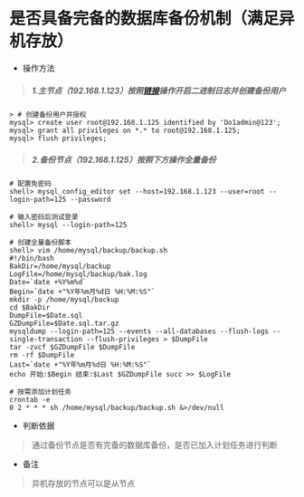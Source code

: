 # 是否具备完备的数据库备份机制（满足异机存放）

- 操作方法
> ##### 1.主节点（192.168.1.123）按照[链接](./shi-fou-kai-qi-ri-zhi-shen-ji-gong-neng-ff08-cha-xun-ri-zhi-3001-cuo-wu-ri-zhi-3001-er-jin-zhi-ri-zhi-ff09.md)操作开启二进制日志并创建备份用户
>
```
> # 创建备份用户并授权
mysql> create user root@192.168.1.125 identified by 'Do1admin@123';
mysql> grant all privileges on *.* to root@192.168.1.125;
mysql> flush privileges;
```
> ##### 2.备份节点（192.168.1.125）按照下方操作全量备份
>
```
# 配置免密码
shell> mysql_config_editor set --host=192.168.1.123 --user=root --login-path=125 --password
```
```
# 输入密码后测试登录
shell> mysql --login-path=125
```
```
# 创建全量备份脚本
shell> vim /home/mysql/backup/backup.sh
#!/bin/bash
BakDir=/home/mysql/backup
LogFile=/home/mysql/backup/bak.log
Date=`date +%Y%m%d`
Begin=`date +"%Y年%m月%d日 %H:%M:%S"`
mkdir -p /home/mysql/backup
cd $BakDir
DumpFile=$Date.sql
GZDumpFile=$Date.sql.tar.gz
mysqldump --login-path=125 --events --all-databases --flush-logs --single-transaction --flush-privileges > $DumpFile
tar -zvcf $GZDumpFile $DumpFile
rm -rf $DumpFile
Last=`date +"%Y年%m月%d日 %H:%M:%S"`
echo 开始:$Begin 结束:$Last $GZDumpFile succ >> $LogFile
```
```
# 按需添加计划任务
crontab -e
0 2 * * * sh /home/mysql/backup/backup.sh &>/dev/null
```
- 判断依据
> 通过备份节点是否有完备的数据库备份，是否已加入计划任务进行判断

- 备注
> 异机存放的节点可以是从节点

